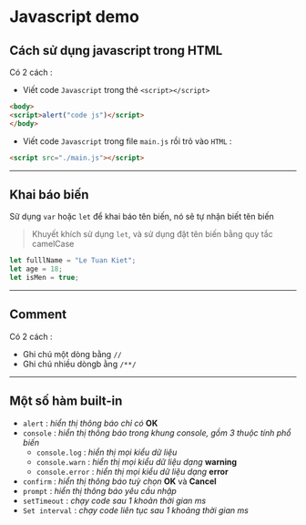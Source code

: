 # Javascript demo

## Cách sử dụng javascript trong HTML

Có 2 cách : 

- Viết code `Javascript` trong thẻ `<script></script>`

```html
<body>
<script>alert("code js")</script>
</body>
```

- Viết code `Javascript` trong file `main.js` rồi trỏ vào `HTML` :

```html
<script src="./main.js"></script>
```

---

## Khai báo biến

Sữ dụng `var` hoặc `let` để khai báo tên biến, nó sẽ tự nhận biết tên biến

> Khuyết khích sử dụng `let`, và sử dụng đặt tên biến bằng quy tắc camelCase

```javascript
let fulllName = "Le Tuan Kiet";
let age = 18;
let isMen = true;
```

---

## Comment

Có 2 cách :

- Ghi chú một dòng bằng `//`
- Ghi chú nhiều dòngb ằng `/**/`

---

## Một số hàm built-in

- `alert` : *hiển thị thông báo chỉ có* **OK**
- `console` : *hiển thị thông báo trong khung console, gồm 3 thuộc tính phổ biến*
  - `console.log` : *hiển thị mọi kiểu dữ liệu*
  - `console.warn` : *hiển thị mọi kiểu dữ liệu dạng* **warning**
  - `console.error` : *hiển thị mọi kiểu dữ liệu dạng* **error**
- `confirm` : *hiển thị thông báo tuỳ chọn* **OK** và **Cancel**
- `prompt` : *hiển thị thông báo yêu cầu nhập*
- `setTimeout` : *chạy code sau 1 khoản thời gian ms*
- `Set interval` : *chạy code liên tục sau 1 khoảng thời gian ms*


